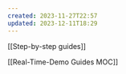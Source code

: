 ```yaml
---
created: 2023-11-27T22:57
updated: 2023-12-11T18:29
---
```





[[Step-by-step guides]]

[[Real-Time-Demo Guides MOC]]